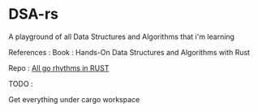 # DSA-rs
A playground of all Data Structures and Algorithms that i'm learning

References : 
Book : Hands-On Data Structures and Algorithms with Rust

Repo : [All go rhythms in RUST](https://github.com/TheAlgorithms/Rust)


TODO :

Get everything under cargo workspace
